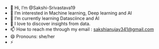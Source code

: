 - 👋 Hi, I’m @Sakshi-Srivastava19
- 👀 I’m interested in Machine learning, Deep learning and AI
- 🌱 I’m currently learning Datasciince and AI
- 💞️  I love to discover insights from data.
- 📫 How to reach me through my email : sakshianujay341@gmail.com
- 😄 Pronouns: she/her
- ⚡

<!---
Sakshi-Srivastava19/Sakshi-Srivastava19 is a ✨ special ✨ repository because its `README.md` (this file) appears on your GitHub profile.
You can click the Preview link to take a look at your changes.
--->
